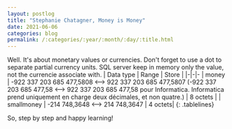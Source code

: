 ```yaml
---
layout: postlog
title: "Stephanie Chatagner, Money is Money"
date: 2021-06-06
categories: blog
permalink: /:categories/:year/:month/:day/:title.html
---
```


Well. It's about monetary values or currencies. Don't forget to use a dot to separate partial currency units. SQL server keep in memory only the value, not the currencie associate with.
| Data type | Range | 	Store |
|-|-|-
| money | 	-922 337 203 685 477,5808 <--> 922 337 203 685 477,5807 (-922 337 203 685 477,58
<--> 922 337 203 685 477,58 pour Informatica. Informatica prend uniquement en charge deux décimales, et non quatre.) 	| 8 octets |
| smallmoney |	-214 748,3648 <--> 214 748,3647 	 | 4 octets|
{: .tablelines}

So, step by step and happy learning!
